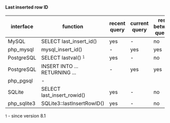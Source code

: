 
#### Last inserted row ID

| interface   | function                                     | recent query | current query | reset between queries |
|-------------|----------------------------------------------|--------------|---------------|-----------------------|
| MySQL       | SELECT last_insert_id()                      | yes          | -             | no                    |
| php_mysql   | mysql_insert_id()                            | -            | yes           | yes                   |
| PostgreSQL  | SELECT lastval() <small><sup>1</sup></small> | yes          | -             | no                    |
| PostgreSQL  | INSERT INTO ... RETURNING ...                | -            | yes           | yes                   |
| php_pgsql   | -                                            |              |               |                       |
| SQLite      | SELECT last_insert_rowid()                   | yes          | -             | no                    |
| php_sqlite3 | SQLite3::lastInsertRowID()                   | yes          | -             | no                    |

<small>1</small> - since version 8.1
